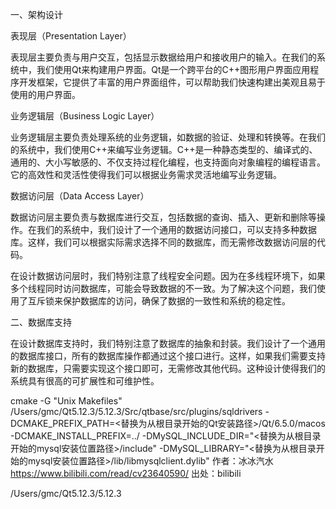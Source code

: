 一、架构设计

表现层（Presentation Layer）

表现层主要负责与用户交互，包括显示数据给用户和接收用户的输入。在我们的系统中，我们使用Qt来构建用户界面。Qt是一个跨平台的C++图形用户界面应用程序开发框架，它提供了丰富的用户界面组件，可以帮助我们快速构建出美观且易于使用的用户界面。

业务逻辑层（Business Logic Layer）

业务逻辑层主要负责处理系统的业务逻辑，如数据的验证、处理和转换等。在我们的系统中，我们使用C++来编写业务逻辑。C++是一种静态类型的、编译式的、通用的、大小写敏感的、不仅支持过程化编程，也支持面向对象编程的编程语言。它的高效性和灵活性使得我们可以根据业务需求灵活地编写业务逻辑。

数据访问层（Data Access Layer）

数据访问层主要负责与数据库进行交互，包括数据的查询、插入、更新和删除等操作。在我们的系统中，我们设计了一个通用的数据访问接口，可以支持多种数据库。这样，我们可以根据实际需求选择不同的数据库，而无需修改数据访问层的代码。

在设计数据访问层时，我们特别注意了线程安全问题。因为在多线程环境下，如果多个线程同时访问数据库，可能会导致数据的不一致。为了解决这个问题，我们使用了互斥锁来保护数据库的访问，确保了数据的一致性和系统的稳定性。

二、数据库支持

在设计数据库支持时，我们特别注意了数据库的抽象和封装。我们设计了一个通用的数据库接口，所有的数据库操作都通过这个接口进行。这样，如果我们需要支持新的数据库，只需要实现这个接口即可，无需修改其他代码。这种设计使得我们的系统具有很高的可扩展性和可维护性。



cmake -G "Unix Makefiles" /Users/gmc/Qt5.12.3/5.12.3/Src/qtbase/src/plugins/sqldrivers -DCMAKE_PREFIX_PATH=<替换为从根目录开始的Qt安装路径>/Qt/6.5.0/macos -DCMAKE_INSTALL_PREFIX=../ -DMySQL_INCLUDE_DIR="<替换为从根目录开始的mysql安装位置路径>/include" -DMySQL_LIBRARY="<替换为从根目录开始的mysql安装位置路径>/lib/libmysqlclient.dylib" 作者：冰冰汽水 https://www.bilibili.com/read/cv23640590/ 出处：bilibili



/Users/gmc/Qt5.12.3/5.12.3











